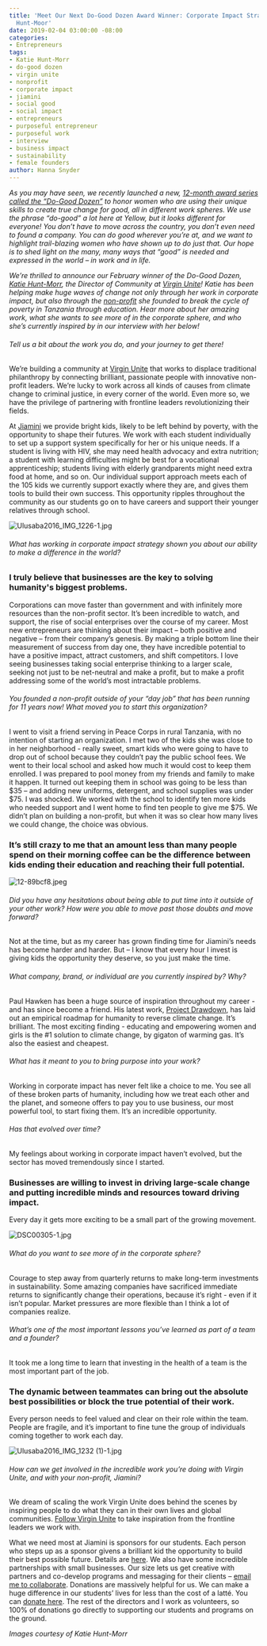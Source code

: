 ```yaml
---
title: 'Meet Our Next Do-Good Dozen Award Winner: Corporate Impact Strategist, Katie
  Hunt-Moor'
date: 2019-02-04 03:00:00 -08:00
categories:
- Entrepreneurs
tags:
- Katie Hunt-Morr
- do-good dozen
- virgin unite
- nonprofit
- corporate impact
- jiamini
- social good
- social impact
- entrepreneurs
- purposeful entrepreneur
- purposeful work
- interview
- business impact
- sustainability
- female founders
author: Hanna Snyder
---
```


_As you may have seen, we recently launched a new, [12-month award series called the “Do-Good Dozen”](https://yellowcollective.lpages.co/do-good-dozen/) to honor women who are using their unique skills to create true change for good, all in different work spheres. We use the phrase “do-good” a lot here at Yellow, but it looks different for everyone! You don’t have to move across the country, you don’t even need to found a company. You can do good wherever you’re at, and we want to highlight trail-blazing women who have shown up to do just that. Our hope is to shed light on the many, many ways that “good” is needed and expressed in the world – in work and in life._
 
_We’re thrilled to announce our February winner of the Do-Good Dozen, [Katie Hunt-Morr](https://www.virgin.com/person/katie-hunt-morr), the Director of Community at [Virgin Unite](https://www.virgin.com/unite/)! Katie has been helping make huge waves of change not only through her work in corporate impact, but also through the [non-profit](https://jiamini.org/) she founded to break the cycle of poverty in Tanzania through education. Hear more about her amazing work, what she wants to see more of in the corporate sphere, and who she’s currently inspired by in our interview with her below!_

###### Tell us a bit about the work you do, and your journey to get there!

We’re building a community at [Virgin Unite](https://www.virgin.com/unite/) that works to displace traditional philanthropy by connecting brilliant, passionate people with innovative non-profit leaders. We’re lucky to work across all kinds of causes from climate change to criminal justice, in every corner of the world. Even more so, we have the privilege of partnering with frontline leaders revolutionizing their fields. 

At [Jiamini](https://jiamini.org/) we provide bright kids, likely to be left behind by poverty, with the opportunity to shape their futures. We work with each student individually to set up a support system specifically for her or his unique needs. If a student is living with HIV, she may need health advocacy and extra nutrition; a student with learning difficulties might be best for a vocational apprenticeship; students living with elderly grandparents might need extra food at home, and so on. Our individual support approach meets each of the 105 kids we currently support exactly where they are, and gives them tools to build their own success. This opportunity ripples throughout the community as our students go on to have careers and support their younger relatives through school. 

![Ulusaba2016_IMG_1226-1.jpg](/uploads/Ulusaba2016_IMG_1226-1.jpg)
 
###### What has working in corporate impact strategy shown you about our ability to make a difference in the world?

### I truly believe that businesses are the key to solving humanity's biggest problems. 

Corporations can move faster than government and with infinitely more resources than the non-profit sector. It’s been incredible to watch, and support, the rise of social enterprises over the course of my career. Most new entrepreneurs are thinking about their impact – both positive and negative – from their company’s genesis. By making a triple bottom line their measurement of success from day one, they have incredible potential to have a positive impact, attract customers, and shift competitors. I love seeing businesses taking social enterprise thinking to a larger scale, seeking not just to be net-neutral and make a profit, but to make a profit addressing some of the world’s most intractable problems. 

###### You founded a non-profit outside of your “day job” that has been running for 11 years now! What moved you to start this organization? 

I went to visit a friend serving in Peace Corps in rural Tanzania, with no intention of starting an organization. I met two of the kids she was close to in her neighborhood - really sweet, smart kids who were going to have to drop out of school because they couldn’t pay the public school fees. We went to their local school and asked how much it would cost to keep them enrolled. I was prepared to pool money from my friends and family to make it happen. It turned out keeping them in school was going to be less than $35 – and adding new uniforms, detergent, and school supplies was under $75. I was shocked. We worked with the school to identify ten more kids who needed support and I went home to find ten people to give me $75. We didn’t plan on building a non-profit, but when it was so clear how many lives we could change, the choice was obvious. 

### It’s still crazy to me that an amount less than many people spend on their morning coffee can be the difference between kids ending their education and reaching their full potential. 

![12-89bcf8.jpeg](/uploads/12-89bcf8.jpeg)

###### Did you have any hesitations about being able to put time into it outside of your other work? How were you able to move past those doubts and move forward?

Not at the time, but as my career has grown finding time for Jiamini’s needs has become harder and harder. But – I know that every hour I invest is giving kids the opportunity they deserve, so you just make the time. 

###### What company, brand, or individual are you currently inspired by? Why?

Paul Hawken has been a huge source of inspiration throughout my career - and has since become a friend. His latest work, [Project Drawdown](https://www.drawdown.org/), has laid out an empirical roadmap for humanity to reverse climate change. It’s brilliant. The most exciting finding - educating and empowering women and girls is the #1 solution to climate change, by gigaton of warming gas. It’s also the easiest and cheapest. 

###### What has it meant to you to bring purpose into your work? 

Working in corporate impact has never felt like a choice to me. You see all of these broken parts of humanity, including how we treat each other and the planet, and someone offers to pay you to use business, our most powerful tool, to start fixing them. It’s an incredible opportunity.  

###### Has that evolved over time?

My feelings about working in corporate impact haven’t evolved, but the sector has moved tremendously since I started. 

### Businesses are willing to invest in driving large-scale change and putting incredible minds and resources toward driving impact. 

Every day it gets more exciting to be a small part of the growing movement. 

![DSC00305-1.jpg](/uploads/DSC00305-1.jpg)

###### What do you want to see more of in the corporate sphere?

Courage to step away from quarterly returns to make long-term investments in sustainability. Some amazing companies have sacrificed immediate returns to significantly change their operations, because it’s right - even if it isn’t popular. Market pressures are more flexible than I think a lot of companies realize. 

###### What’s one of the most important lessons you’ve learned as part of a team and a founder?

It took me a long time to learn that investing in the health of a team is the most important part of the job. 

### The dynamic between teammates can bring out the absolute best possibilities or block the true potential of their work. 

Every person needs to feel valued and clear on their role within the team. People are fragile, and it’s important to fine tune the group of individuals coming together to work each day. 

![Ulusaba2016_IMG_1232 (1)-1.jpg](/uploads/Ulusaba2016_IMG_1232%20(1)-1.jpg)

###### How can we get involved in the incredible work you’re doing with Virgin Unite, and with your non-profit, Jiamini?

We dream of scaling the work Virgin Unite does behind the scenes by inspiring people to do what they can in their own lives and global communities. [Follow Virgin Unite](https://www.virgin.com/unite/contact-us-faqs) to take inspiration from the frontline leaders we work with. 

What we need most at Jiamini is sponsors for our students. Each person who steps up as a sponsor givens a brilliant kid the opportunity to build their best possible future. Details are [here](https://jiamini.org/our-work/sponsorship/). We also have some incredible partnerships with small businesses. Our size lets us get creative with partners and co-develop programs and messaging for their clients – [email me to collaborate](mailto:katie@jiamini.org). Donations are massively helpful for us. We can make a huge difference in our students’ lives for less than the cost of a latté. You can [donate here](https://jiamini.org/product/donations/). The rest of the directors and I work as volunteers, so 100% of donations go directly to supporting our students and programs on the ground. 

_Images courtesy of Katie Hunt-Morr_